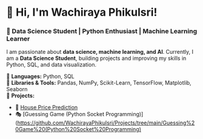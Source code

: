 # 👋 Hi, I'm Wachiraya Phikulsri!

### 🎯 Data Science Student | Python Enthusiast | Machine Learning Learner  

I am passionate about **data science, machine learning, and AI**. Currently, I am a **Data Science Student**, building projects and improving my skills in Python, SQL, and data visualization.  

🔹 **Languages:** Python, SQL  
🔹 **Libraries & Tools:** Pandas, NumPy, Scikit-Learn, TensorFlow, Matplotlib, Seaborn  
🔹 **Projects:**  
- 🏡 [House Price Prediction](https://github.com/WachirayaPhikulsri/House_Price_Prediction)  
- 🎭 [Guessing Game (Python Socket Programming)](https://github.com/WachirayaPhikulsri/Projects/tree/main/Guessing%20Game%20(Python%20Socket%20Programming)


